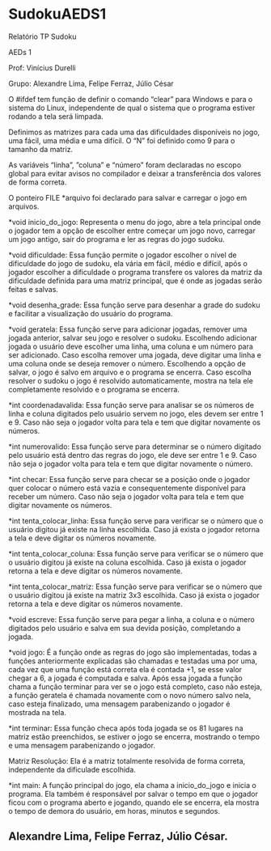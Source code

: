 # SudokuAEDS1
Relatório TP Sudoku

AEDs 1

Prof: Vinícius Durelli


Grupo: Alexandre Lima, Felipe Ferraz, Júlio César












O #ifdef tem função de definir o comando “clear” para Windows e para o sistema do Linux, independente de qual o sistema que o programa estiver rodando a tela será limpada.


Definimos as matrizes para cada uma das dificuldades disponíveis no jogo, uma fácil, uma média e uma difícil. O “N” foi definido como 9 para o tamanho da matriz.


As variáveis “linha”, ”coluna” e “número” foram declaradas no escopo global para evitar avisos no compilador e deixar a transferência dos valores de forma correta.


O ponteiro FILE *arquivo foi declarado para salvar e carregar o jogo em arquivos.


*void inicio_do_jogo: Representa o menu do jogo, abre a tela principal onde o jogador tem a opção de escolher entre começar um jogo novo, carregar um jogo antigo, sair do programa e ler as regras do jogo sudoku.


*void dificuldade: Essa função permite o jogador escolher o nível de dificuldade do jogo de sudoku, ela vária em fácil, médio e difícil, após o jogador escolher a dificuldade o programa transfere os valores da matriz da dificuldade definida para uma matriz principal, que é onde as jogadas serão feitas e salvas.


*void desenha_grade: Essa função serve para desenhar a grade do sudoku e facilitar a visualização do usuário do programa.


*void geratela: Essa função serve para adicionar jogadas, remover uma jogada anterior, salvar seu jogo e resolver o sudoku. Escolhendo adicionar jogada o usuário deve escolher uma linha, uma coluna e um número para ser adicionado. Caso escolha remover uma jogada, deve digitar uma linha e uma coluna onde se deseja remover o número. Escolhendo a opção de salvar, o jogo é salvo em arquivo e o programa se encerra. Caso escolha resolver o sudoku o jogo é resolvido automaticamente, mostra na tela ele completamente resolvido e o programa se encerra.


*int coordenadavalida: Essa função serve para analisar se os números de linha e coluna digitados pelo usuário servem no jogo, eles devem ser entre 1 e 9. Caso não seja o jogador volta para tela e tem que digitar novamente os números.


*int numerovalido: Essa função serve para determinar se o número digitado pelo usuário está dentro das regras do jogo, ele deve ser entre 1 e 9.  Caso não seja o jogador volta para tela e tem que digitar novamente o número.


*int checar: Essa função serve para checar se a posição onde o jogador quer colocar o número está vazia e consequentemente disponível para receber um número. Caso não seja o jogador volta para tela e tem que digitar novamente os números.


*int tenta_colocar_linha: Essa função serve para verificar se o número que o usuário digitou já existe na linha escolhida. Caso já exista o jogador retorna a tela e deve digitar os números novamente.


*int tenta_colocar_coluna: Essa função serve para verificar se o número que o usuário digitou já existe na coluna escolhida. Caso já exista o jogador retorna a tela e deve digitar os números novamente.


*int tenta_colocar_matriz: Essa função serve para verificar se o número que o usuário digitou já existe na matriz 3x3 escolhida. Caso já exista o jogador retorna a tela e deve digitar os números novamente.


*void escreve: Essa função serve para pegar a linha, a coluna e o número digitados pelo usuário e salva em sua devida posição, completando a jogada.


*void jogo: É a função onde as regras do jogo são implementadas, todas a funções anteriormente explicadas são chamadas e testadas uma por uma, cada vez que uma função está correta ela é contada +1, se esse valor chegar a 6, a jogada é computada e salva. Após essa jogada a função chama a função terminar para ver se o jogo está completo, caso não esteja, a função geratela é chamada novamente com o novo número salvo nela, caso esteja finalizado, uma mensagem parabenizando o jogador é mostrada na tela.


*int terminar: Essa função checa após toda jogada se os 81 lugares na matriz estão preenchidos, se estiver o jogo se encerra, mostrando o tempo e uma mensagem parabenizando o jogador.


Matriz Resolução: Ela é a matriz totalmente resolvida de forma correta, independente da dificulade escolhida.


*int main: A função principal do jogo, ela chama a inicio_do_jogo e inicia o programa. Ela também é responsável por salvar o tempo em que o jogador ficou com o programa aberto e jogando, quando ele se encerra, ela mostra o tempo de demora do usuário, em horas, minutos e segundos.
 	

Alexandre Lima, Felipe Ferraz, Júlio César.
--------------------------------------------------------------------------------------
